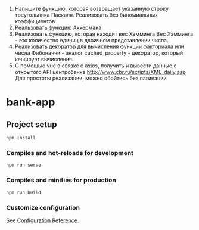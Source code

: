 1. Напишите функцию, которая возвращает указанную строку треугольника Паскаля. Реализовать без биномиальных коэффициентов
2. Реальзовать функцию Аккермана
3. Реализовать функцию, которая находит вес Хэмминга
Вес Хэмминга - это количество единиц в двоичном представлении числа.
4. Реализовать декоратор для вычисления функции факториала или числа Фибоначчи - аналог cached_property - декоратор, который кеширует вычисления.
5. С помощью vue в связке с axios, получить и вывести данные с открытого API центробанка
http://www.cbr.ru/scripts/XML_daily.asp
Для простоты реализации, можно обойтись без пагинации


# bank-app


## Project setup
```
npm install
```

### Compiles and hot-reloads for development
```
npm run serve
```

### Compiles and minifies for production
```
npm run build
```

### Customize configuration
See [Configuration Reference](https://cli.vuejs.org/config/).
